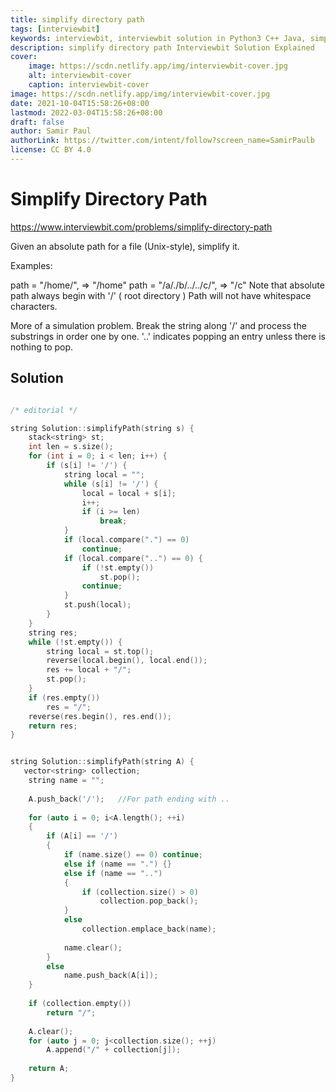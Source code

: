 ```yaml
---
title: simplify directory path
tags: [interviewbit]
keywords: interviewbit, interviewbit solution in Python3 C++ Java, simplify directory path solution
description: simplify directory path Interviewbit Solution Explained
cover:
    image: https://scdn.netlify.app/img/interviewbit-cover.jpg
    alt: interviewbit-cover
    caption: interviewbit-cover
image: https://scdn.netlify.app/img/interviewbit-cover.jpg
date: 2021-10-04T15:58:26+08:00
lastmod: 2022-03-04T15:58:26+08:00
draft: false
author: Samir Paul
authorLink: https://twitter.com/intent/follow?screen_name=SamirPaulb
license: CC BY 4.0
---
```


# Simplify Directory Path

https://www.interviewbit.com/problems/simplify-directory-path



Given an absolute path for a file (Unix-style), simplify it.

Examples:

path = "/home/", => "/home"
path = "/a/./b/../../c/", => "/c"
Note that absolute path always begin with '/' ( root directory )
Path will not have whitespace characters.

More of a simulation problem. 
Break the string along '/' and process the substrings in order one by one. '..' indicates popping an entry unless there is nothing to pop.

## Solution

```cpp

/* editorial */

string Solution::simplifyPath(string s) {
    stack<string> st;
    int len = s.size();
    for (int i = 0; i < len; i++) {
        if (s[i] != '/') {
            string local = "";
            while (s[i] != '/') {
                local = local + s[i];
                i++;
                if (i >= len)
                    break;
            }
            if (local.compare(".") == 0)
                continue;
            if (local.compare("..") == 0) {
                if (!st.empty())
                    st.pop();
                continue;
            }
            st.push(local);
        }
    }
    string res;
    while (!st.empty()) {
        string local = st.top();
        reverse(local.begin(), local.end());
        res += local + "/";
        st.pop();
    }
    if (res.empty())
        res = "/";
    reverse(res.begin(), res.end());
    return res;
}


string Solution::simplifyPath(string A) {
   vector<string> collection;
    string name = "";
    
    A.push_back('/');   //For path ending with ..
    
    for (auto i = 0; i<A.length(); ++i)
    {
        if (A[i] == '/')
        {
            if (name.size() == 0) continue;
            else if (name == ".") {}
            else if (name == "..")
            {
                if (collection.size() > 0)
                    collection.pop_back();
            }
            else
                collection.emplace_back(name);
            
            name.clear();
        }
        else
            name.push_back(A[i]);
    }
    
    if (collection.empty())
        return "/";
        
    A.clear();
    for (auto j = 0; j<collection.size(); ++j)
        A.append("/" + collection[j]);
        
    return A;    
}

```